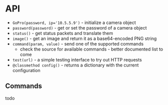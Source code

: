 # API

* `GoPro(password, ip='10.5.5.9')` - initialize a camera object
* `password(password)` - get or set the password of a camera object
* `status()` - get status packets and translate them
* `image()` - get an image and return it as a base64-encoded PNG string
* `command(param, value)` - send one of the supported commands
  * check the source for available commands - better documented list to come
* `test(url)` - a simple testing interface to try out HTTP requests
* `@classmethod config()` - returns a dictionary with the current configuration

## Commands

todo

